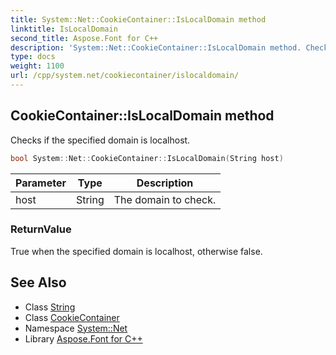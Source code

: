 ```yaml
---
title: System::Net::CookieContainer::IsLocalDomain method
linktitle: IsLocalDomain
second_title: Aspose.Font for C++
description: 'System::Net::CookieContainer::IsLocalDomain method. Checks if the specified domain is localhost in C++.'
type: docs
weight: 1100
url: /cpp/system.net/cookiecontainer/islocaldomain/
---
```

## CookieContainer::IsLocalDomain method


Checks if the specified domain is localhost.

```cpp
bool System::Net::CookieContainer::IsLocalDomain(String host)
```


| Parameter | Type | Description |
| --- | --- | --- |
| host | String | The domain to check. |

### ReturnValue

True when the specified domain is localhost, otherwise false.

## See Also

* Class [String](../../../system/string/)
* Class [CookieContainer](../)
* Namespace [System::Net](../../)
* Library [Aspose.Font for C++](../../../)
